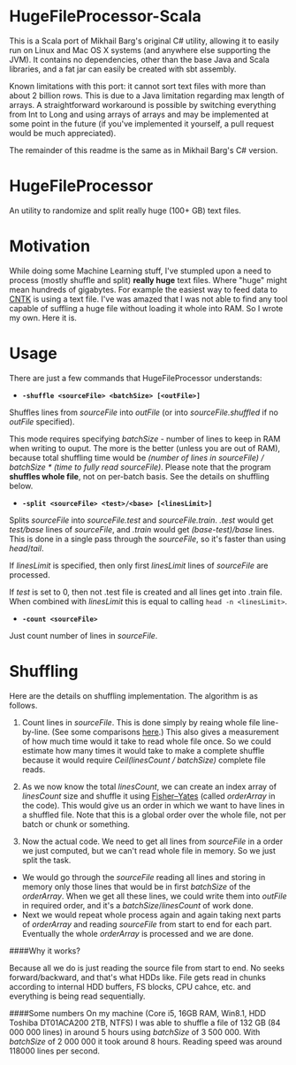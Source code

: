# HugeFileProcessor-Scala

This is a Scala port of Mikhail Barg's original C# utility, allowing it to easily run on Linux and Mac OS X systems (and anywhere else supporting the JVM). It contains no dependencies, other than the base Java and Scala libraries, and a fat jar can easily be created with sbt assembly.

Known limitations with this port: it cannot sort text files with more than about 2 billion rows. This is due to a Java limitation regarding max length of arrays. A straightforward workaround is possible by switching everything from Int to Long and using arrays of arrays and may be implemented at some point in the future (if you've implemented it yourself, a pull request would be much appreciated).

The remainder of this readme is the same as in Mikhail Barg's C# version.

# HugeFileProcessor

An utility to randomize and split really huge (100+ GB) text files.

# Motivation
While doing some Machine Learning stuff, I've stumpled upon a need to process (mostly shuffle and split) **really huge** text files. Where "huge" might mean hundreds of gigabytes. For example the easiest way to feed data to [CNTK](https://github.com/Microsoft/CNTK) is using a text file. I've was amazed that I was not able to find any tool capable of suffling a huge file without loading it whole into RAM. So I wrote my own. Here it is.

# Usage
There are just a few commands that HugeFileProcessor understands:
* **`-shuffle <sourceFile> <batchSize> [<outFile>]`** 
 
Shuffles lines from *sourceFile* into *outFile* (or into *sourceFile.shuffled* if no *outFile* specified).

This mode requires specifying *batchSize* - number of lines to keep in RAM when writing to ouput. The more is the better (unless you are out of RAM), because total shuffling time would be _(number of lines in sourceFile) / batchSize * (time to fully read sourceFile)_. Please note that the program **shuffles whole file**, not on per-batch basis. See the details on shuffling below.

* **`-split <sourceFile> <test>/<base> [<linesLimit>]`**

Splits _sourceFile_ into _sourceFile.test_ and _sourceFile.train_. _.test_ would get _test/base_ lines of _sourceFile_, and _.train_ would get _(base-test)/base_ lines. This is done in a single pass through the _sourceFile_, so it's faster than using _head_/_tail_.

If _linesLimit_ is specified, then only first _linesLimit_ lines of _sourceFile_ are processed.

If _test_ is set to 0, then not .test file is created and all lines get into .train file. When combined with _linesLimit_ this is equal to calling `head -n <linesLimit>`.

* **`-count <sourceFile>`**

Just count number of lines in _sourceFile_.

# Shuffling

Here are the details on shuffling implementation. The algorithm is as follows.

1. Count lines in _sourceFile_. This is done simply by reaing whole file line-by-line. (See some comparisons [here](http://cc.davelozinski.com/c-sharp/fastest-way-to-read-text-files).) This also gives a measurement of how much time would it take to read whole file once. So we could estimate how many times it would take to make a complete shuffle because it would require _Ceil(linesCount / batchSize)_ complete file reads.

2. As we now know the total _linesCount_, we can create an index array of _linesCount_ size and shuffle it using [Fisher–Yates](https://en.wikipedia.org/wiki/Fisher–Yates_shuffle) (called _orderArray_ in the code). This would give us an order in which we want to have lines in a shuffled file. Note that this is a global order over the whole file, not per batch or chunk or something.

3. Now the actual code. We need to get all lines from _sourceFile_ in a order we just computed, but we can't read whole file in memory. So we just split the task. 
 * We would go through the _sourceFile_ reading all lines and storing in memory only those lines that would be in first _batchSize_ of the _orderArray_. When we get all these lines, we could write them into _outFile_ in required order, and it's a _batchSize_/_linesCount_ of work done.
 * Next we would repeat whole process again and again taking next parts of _orderArray_ and reading _sourceFile_ from start to end for each part. Eventually the whole _orderArray_ is processed and we are done.

####Why it works?

Because all we do is just reading the source file from start to end. No seeks forward/backward, and that's what HDDs like. File gets read in chunks according to internal HDD buffers, FS blocks, CPU cahce, etc. and everything is being read sequentially.

####Some numbers
On my machine (Core i5, 16GB RAM, Win8.1, HDD Toshiba DT01ACA200 2TB, NTFS) I was able to shuffle a file of 132 GB (84 000 000 lines) in around 5 hours using _batchSize_ of 3 500 000. With _batchSize_ of 2 000 000 it took around 8 hours. Reading speed was around 118000 lines per second.

 

